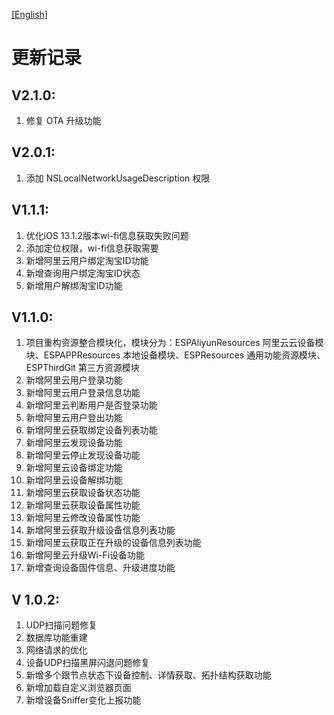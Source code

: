 
[[English]](updatelog-en.md)

# 更新记录

## V2.1.0:

1. 修复 OTA 升级功能

## V2.0.1:

1. 添加 NSLocalNetworkUsageDescription 权限

## V1.1.1:

1. 优化iOS 13.1.2版本wi-fi信息获取失败问题
2. 添加定位权限，wi-fi信息获取需要
3. 新增阿里云用户绑定淘宝ID功能
4. 新增查询用户绑定淘宝ID状态
5. 新增用户解绑淘宝ID功能

## V1.1.0:

1. 项目重构资源整合模块化，模块分为：ESPAliyunResources 阿里云云设备模块、ESPAPPResources 本地设备模块、ESPResources 通用功能资源模块、ESPThirdGit 第三方资源模块
2. 新增阿里云用户登录功能
3. 新增阿里云用户登录信息功能
4. 新增阿里云判断用户是否登录功能
5. 新增阿里云用户登出功能
6. 新增阿里云获取绑定设备列表功能
7. 新增阿里云发现设备功能
8. 新增阿里云停止发现设备功能
9. 新增阿里云设备绑定功能
10. 新增阿里云设备解绑功能
11. 新增阿里云获取设备状态功能
12. 新增阿里云获取设备属性功能
13. 新增阿里云修改设备属性功能
14. 新增阿里云获取升级设备信息列表功能
15. 新增阿里云获取正在升级的设备信息列表功能
16. 新增阿里云升级Wi-Fi设备功能
17. 新增查询设备固件信息、升级进度功能

## V 1.0.2:
1. UDP扫描问题修复
2. 数据库功能重建
3. 网络请求的优化
4. 设备UDP扫描黑屏闪退问题修复
5. 新增多个跟节点状态下设备控制、详情获取、拓扑结构获取功能
6. 新增加载自定义浏览器页面
7. 新增设备Sniffer变化上报功能

